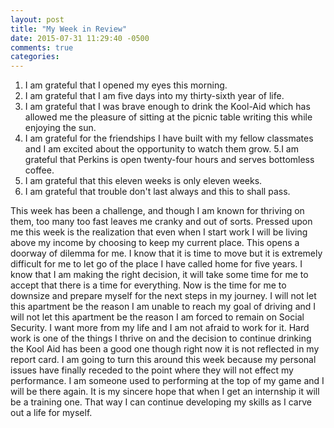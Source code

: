 ```yaml
---
layout: post
title: "My Week in Review"
date: 2015-07-31 11:29:40 -0500
comments: true
categories: 
---
```


1. I am grateful that I opened my eyes this morning.
2. I am grateful that I am five days into my thirty-sixth year of life.
3. I am grateful that I was brave enough to drink the Kool-Aid which has allowed me the pleasure of sitting at the picnic table writing this while enjoying the sun.
4. I am grateful for the friendships I have built with my fellow classmates and I am excited about the opportunity to watch them grow.
5.I am grateful that Perkins is open twenty-four hours and serves bottomless coffee.
6. I am grateful that this eleven weeks is only eleven weeks.
7. I am grateful that trouble don't last always and this to shall pass.

This week has been a challenge, and though I am known for thriving on them, too many too fast leaves me cranky and out of sorts. Pressed upon me this week is the realization that even when I start work I will be living above my income by choosing to keep my current place. This opens a doorway of dilemma for me. I know that it is time to move but it is extremely difficult for me to let go of the place I have called home for five years. I know that I am making the right decision, it will take some time for me to accept that there is a time for everything. Now is the time for me to downsize and prepare myself for the next steps in my journey. I will not let this apartment be the reason I am unable to reach my goal of driving and I will not let this apartment be the reason I am forced to remain on Social Security. I want more from my life and I am not afraid to work for it. Hard work is one of the things I thrive on and the decision to continue drinking the Kool Aid has been a good one though right now it is not reflected in my report card. I am going to turn this around this week because my personal issues have finally receded to the point where they will not effect my performance. I am someone used to performing at the top of my game and I will be there again. It is my sincere hope that when I get an internship it will be a training one. That way I can continue developing my skills as I carve out a life for myself.